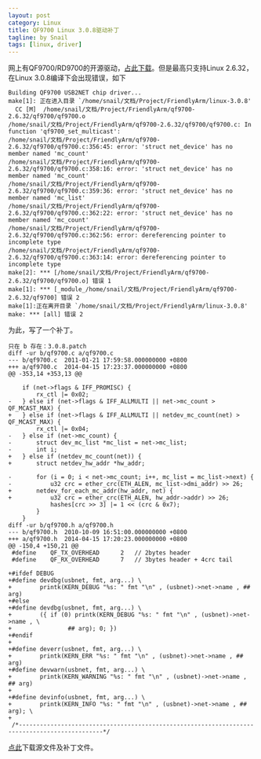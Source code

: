 ```yaml
---
layout: post
category: Linux
title: QF9700 Linux 3.0.8驱动补丁
tagline: by Snail
tags: [linux, driver]
---
```

网上有QF9700/RD9700的开源驱动，[占此下载](http://www.elite.uk.com/mike/qf9700/)。但是最高只支持Linux 2.6.32，在Linux 3.0.8编译下会出现错误，如下

    Building QF9700 USB2NET chip driver...
    make[1]: 正在进入目录 `/home/snail/文档/Project/FriendlyArm/linux-3.0.8'
      CC [M]  /home/snail/文档/Project/FriendlyArm/qf9700-2.6.32/qf9700/qf9700.o
    /home/snail/文档/Project/FriendlyArm/qf9700-2.6.32/qf9700/qf9700.c: In function 'qf9700_set_multicast':
    /home/snail/文档/Project/FriendlyArm/qf9700-2.6.32/qf9700/qf9700.c:356:45: error: 'struct net_device' has no member named 'mc_count'
    /home/snail/文档/Project/FriendlyArm/qf9700-2.6.32/qf9700/qf9700.c:358:16: error: 'struct net_device' has no member named 'mc_count'
    /home/snail/文档/Project/FriendlyArm/qf9700-2.6.32/qf9700/qf9700.c:359:36: error: 'struct net_device' has no member named 'mc_list'
    /home/snail/文档/Project/FriendlyArm/qf9700-2.6.32/qf9700/qf9700.c:362:22: error: 'struct net_device' has no member named 'mc_count'
    /home/snail/文档/Project/FriendlyArm/qf9700-2.6.32/qf9700/qf9700.c:362:56: error: dereferencing pointer to incomplete type
    /home/snail/文档/Project/FriendlyArm/qf9700-2.6.32/qf9700/qf9700.c:363:14: error: dereferencing pointer to incomplete type
    make[2]: *** [/home/snail/文档/Project/FriendlyArm/qf9700-2.6.32/qf9700/qf9700.o] 错误 1
    make[1]: *** [_module_/home/snail/文档/Project/FriendlyArm/qf9700-2.6.32/qf9700] 错误 2
    make[1]:正在离开目录 `/home/snail/文档/Project/FriendlyArm/linux-3.0.8'
    make: *** [all] 错误 2

为此，写了一个补丁。

    只在 b 存在：3.0.8.patch
    diff -ur b/qf9700.c a/qf9700.c
    --- b/qf9700.c	2011-01-21 17:59:58.000000000 +0800
    +++ a/qf9700.c	2014-04-15 17:23:37.000000000 +0800
    @@ -353,14 +353,13 @@
     
     	if (net->flags & IFF_PROMISC) {
     		rx_ctl |= 0x02;
    -	} else if (net->flags & IFF_ALLMULTI || net->mc_count > QF_MCAST_MAX) {
    +	} else if (net->flags & IFF_ALLMULTI || netdev_mc_count(net) > QF_MCAST_MAX) {
     		rx_ctl |= 0x04;
    -	} else if (net->mc_count) {
    -		struct dev_mc_list *mc_list = net->mc_list;
    -		int i;
    +	} else if (netdev_mc_count(net)) {
    +		struct netdev_hw_addr *hw_addr;
     
    -		for (i = 0; i < net->mc_count; i++, mc_list = mc_list->next) {
    -			u32 crc = ether_crc(ETH_ALEN, mc_list->dmi_addr) >> 26;
    +		netdev_for_each_mc_addr(hw_addr, net) {
    +			u32 crc = ether_crc(ETH_ALEN, hw_addr->addr) >> 26;
     			hashes[crc >> 3] |= 1 << (crc & 0x7);
     		}
     	}
    diff -ur b/qf9700.h a/qf9700.h
    --- b/qf9700.h	2010-10-09 16:51:00.000000000 +0800
    +++ a/qf9700.h	2014-04-15 17:20:23.000000000 +0800
    @@ -150,4 +150,21 @@
     #define	QF_TX_OVERHEAD		2	// 2bytes header
     #define	QF_RX_OVERHEAD		7	// 3bytes header + 4crc tail
     
    +#ifdef DEBUG
    +#define devdbg(usbnet, fmt, arg...) \
    +        printk(KERN_DEBUG "%s: " fmt "\n" , (usbnet)->net->name , ## arg)
    +#else
    +#define devdbg(usbnet, fmt, arg...) \
    +        ({ if (0) printk(KERN_DEBUG "%s: " fmt "\n" , (usbnet)->net->name , \
    +                ## arg); 0; })
    +#endif
    +
    +#define deverr(usbnet, fmt, arg...) \
    +        printk(KERN_ERR "%s: " fmt "\n" , (usbnet)->net->name , ## arg)
    +#define devwarn(usbnet, fmt, arg...) \
    +        printk(KERN_WARNING "%s: " fmt "\n" , (usbnet)->net->name , ## arg)
    +
    +#define devinfo(usbnet, fmt, arg...) \
    +        printk(KERN_INFO "%s: " fmt "\n" , (usbnet)->net->name , ## arg); \
    +
     /*----------------------------------------------------------------------------------------------*/

[点此](http://pan.baidu.com/s/1eQgjlj8)下载源文件及补丁文件。
